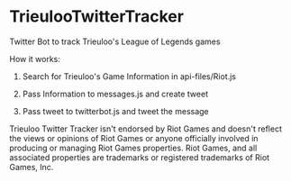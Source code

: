 # TrieulooTwitterTracker
Twitter Bot to track Trieuloo's League of Legends games

How it works: 
1. Search for Trieuloo's Game Information in api-files/Riot.js

2. Pass Information to messages.js and create tweet

3. Pass tweet to twitterbot.js and tweet the message

Trieuloo Twitter Tracker isn't endorsed by Riot Games and doesn't reflect the views or opinions of Riot Games or anyone officially involved in producing or managing Riot Games properties. Riot Games, and all associated properties are trademarks or registered trademarks of Riot Games, Inc.
